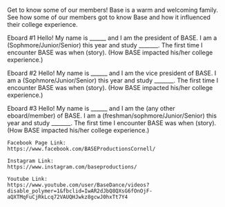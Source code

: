 Get to know some of our members! Base is a warm and welcoming family. See how some of our members got to know Base and how it influenced their college experience.


  Eboard #1
    Hello! My name is ______ and I am the president of BASE. I am a (Sophmore/Junior/Senior) this year and study _______. The first time I encounter BASE was when (story). (How BASE impacted his/her college experience.)

  Eboard #2
    Hello! My name is ______ and I am the vice president of BASE. I am a (Sophmore/Junior/Senior) this year and study _______. The first time I encounter BASE was when (story). (How BASE impacted his/her college experience.)

  Eboard #3
    Hello! My name is ______ and I am the (any other eboard/member) of BASE. I am a (freshman/sophmore/Junior/Senior) this year and study _______. The first time I encounter BASE was when (story). (How BASE impacted his/her college experience.)


    Facebook Page Link:
    https://www.facebook.com/BASEProductionsCornell/

    Instagram Link:
    https://www.instagram.com/baseproductions/

    Youtube Link:
    https://www.youtube.com/user/BaseDance/videos?disable_polymer=1&fbclid=IwAR2dJbQ8QXsG6fOnOjF-aQXTMqFuCjRkLcq72VAUQHJwkz8gcwJ0hxTt7Y4
